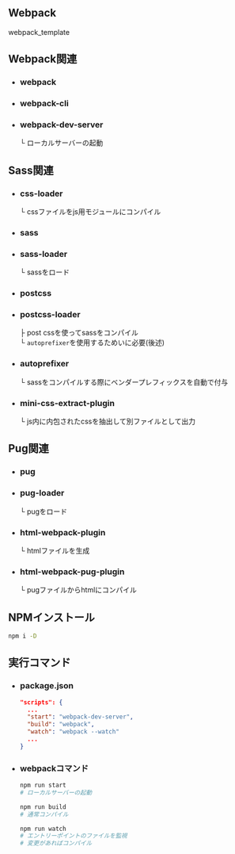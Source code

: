 ## Webpack
webpack_template

## Webpack関連
- ### webpack  
- ### webpack-cli  
- ### webpack-dev-server
  └ ローカルサーバーの起動

## Sass関連
- ### css-loader  
  └ cssファイルをjs用モジュールにコンパイル
- ### sass
- ### sass-loader
  └ sassをロード
- ### postcss
- ### postcss-loader  
  ├ post cssを使ってsassをコンパイル  
  └ `autoprefixer`を使用するためいに必要(後述)
- ### autoprefixer  
  └ sassをコンパイルする際にベンダープレフィックスを自動で付与
- ### mini-css-extract-plugin  
  └ js内に内包されたcssを抽出して別ファイルとして出力

## Pug関連
- ### pug
- ### pug-loader
  └ pugをロード
- ### html-webpack-plugin  
  └ htmlファイルを生成  
- ### html-webpack-pug-plugin  
  └ pugファイルからhtmlにコンパイル

## NPMインストール
```bash
npm i -D
```

## 実行コマンド
- ### package.json
  ```json
  "scripts": {
    ...
    "start": "webpack-dev-server",
    "build": "webpack",
    "watch": "webpack --watch"
    ...
  }
  ```
- ### webpackコマンド
  ```bash
  npm run start
  # ローカルサーバーの起動

  npm run build
  # 通常コンパイル

  npm run watch
  # エントリーポイントのファイルを監視
  # 変更があればコンパイル
  ```